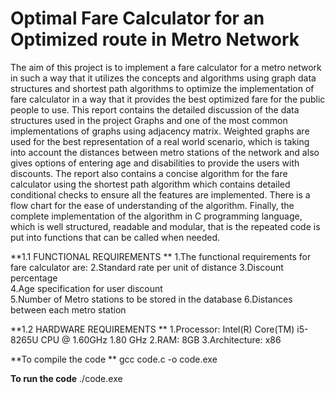 # **Optimal Fare Calculator for an Optimized route in Metro Network**
The aim of this project is to implement a fare calculator for a metro network in such a way that it utilizes the concepts and algorithms using graph data structures and shortest path algorithms to optimize the implementation of fare calculator in a way that it provides the best optimized fare for the public people to use. This report contains the detailed discussion of the data structures used in the project Graphs and one of the most common implementations of graphs using adjacency matrix. Weighted graphs are used for the best representation of a real world scenario, which is taking into account the distances between metro stations of the network and also gives options of entering age and disabilities to provide the users with discounts. The report also contains a concise algorithm for the fare calculator using the shortest path algorithm which contains detailed conditional checks to ensure all the features are implemented. There is a flow chart for the ease of understanding of the algorithm. Finally, the complete implementation of the algorithm in C programming language, which is well structured, readable and modular, that is the repeated code is put into functions that can be called when needed.


**1.1 FUNCTIONAL REQUIREMENTS **
1.The functional requirements for fare calculator are: 
2.Standard rate per unit of distance 
3.Discount percentage  
4.Age specification for user discount  
5.Number of Metro stations to be stored in the database 
6.Distances between each metro station  

**1.2 HARDWARE REQUIREMENTS **
1.Processor: Intel(R) Core(TM) i5-8265U CPU @ 1.60GHz   1.80 GHz 
2.RAM: 8GB 
3.Architecture: x86 

**To compile the code **
gcc code.c -o code.exe

**To run the code**
./code.exe

  
